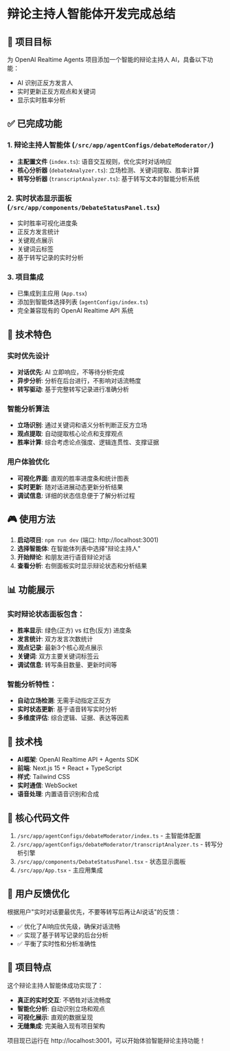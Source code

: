 # 辩论主持人智能体开发完成总结

## 🎯 项目目标
为 OpenAI Realtime Agents 项目添加一个智能的辩论主持人 AI，具备以下功能：
- AI 识别正反方发言人
- 实时更新正反方观点和关键词
- 显示实时胜率分析

## ✅ 已完成功能

### 1. 辩论主持人智能体 (`/src/app/agentConfigs/debateModerator/`)
- **主配置文件** (`index.ts`): 语音交互规则，优化实时对话响应
- **核心分析器** (`debateAnalyzer.ts`): 立场检测、关键词提取、胜率计算
- **转写分析器** (`transcriptAnalyzer.ts`): 基于转写文本的智能分析系统

### 2. 实时状态显示面板 (`/src/app/components/DebateStatusPanel.tsx`)
- 实时胜率可视化进度条
- 正反方发言统计
- 关键观点展示
- 关键词云标签
- 基于转写记录的实时分析

### 3. 项目集成
- 已集成到主应用 (`App.tsx`)
- 添加到智能体选择列表 (`agentConfigs/index.ts`)
- 完全兼容现有的 OpenAI Realtime API 系统

## 🚀 技术特色

### 实时优先设计
- **对话优先**: AI 立即响应，不等待分析完成
- **异步分析**: 分析在后台进行，不影响对话流畅度
- **转写驱动**: 基于完整转写记录进行准确分析

### 智能分析算法
- **立场识别**: 通过关键词和语义分析判断正反方立场
- **观点提取**: 自动提取核心论点和支撑观点  
- **胜率计算**: 综合考虑论点强度、逻辑连贯性、支撑证据

### 用户体验优化
- **可视化界面**: 直观的胜率进度条和统计图表
- **实时更新**: 随对话进展动态更新分析结果
- **调试信息**: 详细的状态信息便于了解分析过程

## 🎮 使用方法

1. **启动项目**: `npm run dev` (端口: http://localhost:3001)
2. **选择智能体**: 在智能体列表中选择"辩论主持人"
3. **开始辩论**: 和朋友进行语音辩论对话
4. **查看分析**: 右侧面板实时显示辩论状态和分析结果

## 📊 功能展示

### 实时辩论状态面板包含：
- **胜率显示**: 绿色(正方) vs 红色(反方) 进度条
- **发言统计**: 双方发言次数统计
- **观点记录**: 最新3个核心观点展示
- **关键词**: 双方主要关键词标签云
- **调试信息**: 转写条目数量、更新时间等

### 智能分析特性：
- **自动立场检测**: 无需手动指定正反方
- **实时状态更新**: 基于语音转写实时分析
- **多维度评估**: 综合逻辑、证据、表达等因素

## 🔧 技术栈
- **AI框架**: OpenAI Realtime API + Agents SDK
- **前端**: Next.js 15 + React + TypeScript 
- **样式**: Tailwind CSS
- **实时通信**: WebSocket
- **语音处理**: 内置语音识别和合成

## 📝 核心代码文件

1. `/src/app/agentConfigs/debateModerator/index.ts` - 主智能体配置
2. `/src/app/agentConfigs/debateModerator/transcriptAnalyzer.ts` - 转写分析引擎
3. `/src/app/components/DebateStatusPanel.tsx` - 状态显示面板
4. `/src/app/App.tsx` - 主应用集成

## 🎯 用户反馈优化

根据用户"实时对话要最优先，不要等转写后再让AI说话"的反馈：
- ✅ 优化了AI响应优先级，确保对话流畅
- ✅ 实现了基于转写记录的后台分析
- ✅ 平衡了实时性和分析准确性

## 🌟 项目特点

这个辩论主持人智能体成功实现了：
- **真正的实时交互**: 不牺牲对话流畅度
- **智能化分析**: 自动识别立场和观点
- **可视化展示**: 直观的数据呈现
- **无缝集成**: 完美融入现有项目架构

项目现已运行在 http://localhost:3001，可以开始体验智能辩论主持功能！
